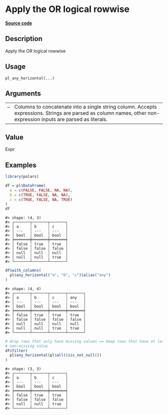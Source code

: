

# Apply the OR logical rowwise

[**Source code**](https://github.com/pola-rs/r-polars/tree/main/R/functions__lazy.R#L985)

## Description

Apply the OR logical rowwise

## Usage

<pre><code class='language-R'>pl_any_horizontal(...)
</code></pre>

## Arguments

<table>
<tr>
<td style="white-space: nowrap; font-family: monospace; vertical-align: top">
<code id="pl_any_horizontal_:_...">…</code>
</td>
<td>
Columns to concatenate into a single string column. Accepts expressions.
Strings are parsed as column names, other non-expression inputs are
parsed as literals.
</td>
</tr>
</table>

## Value

Expr

## Examples

``` r
library(polars)

df = pl$DataFrame(
  a = c(FALSE, FALSE, NA, NA),
  b = c(TRUE, FALSE, NA, NA),
  c = c(TRUE, FALSE, NA, TRUE)
)
df
```

    #> shape: (4, 3)
    #> ┌───────┬───────┬───────┐
    #> │ a     ┆ b     ┆ c     │
    #> │ ---   ┆ ---   ┆ ---   │
    #> │ bool  ┆ bool  ┆ bool  │
    #> ╞═══════╪═══════╪═══════╡
    #> │ false ┆ true  ┆ true  │
    #> │ false ┆ false ┆ false │
    #> │ null  ┆ null  ┆ null  │
    #> │ null  ┆ null  ┆ true  │
    #> └───────┴───────┴───────┘

``` r
df$with_columns(
  pl$any_horizontal("a", "b", "c")$alias("any")
)
```

    #> shape: (4, 4)
    #> ┌───────┬───────┬───────┬───────┐
    #> │ a     ┆ b     ┆ c     ┆ any   │
    #> │ ---   ┆ ---   ┆ ---   ┆ ---   │
    #> │ bool  ┆ bool  ┆ bool  ┆ bool  │
    #> ╞═══════╪═══════╪═══════╪═══════╡
    #> │ false ┆ true  ┆ true  ┆ true  │
    #> │ false ┆ false ┆ false ┆ false │
    #> │ null  ┆ null  ┆ null  ┆ null  │
    #> │ null  ┆ null  ┆ true  ┆ true  │
    #> └───────┴───────┴───────┴───────┘

``` r
# drop rows that only have missing values == keep rows that have at least one
# non-missing value
df$filter(
  pl$any_horizontal(pl$all()$is_not_null())
)
```

    #> shape: (3, 3)
    #> ┌───────┬───────┬───────┐
    #> │ a     ┆ b     ┆ c     │
    #> │ ---   ┆ ---   ┆ ---   │
    #> │ bool  ┆ bool  ┆ bool  │
    #> ╞═══════╪═══════╪═══════╡
    #> │ false ┆ true  ┆ true  │
    #> │ false ┆ false ┆ false │
    #> │ null  ┆ null  ┆ true  │
    #> └───────┴───────┴───────┘
